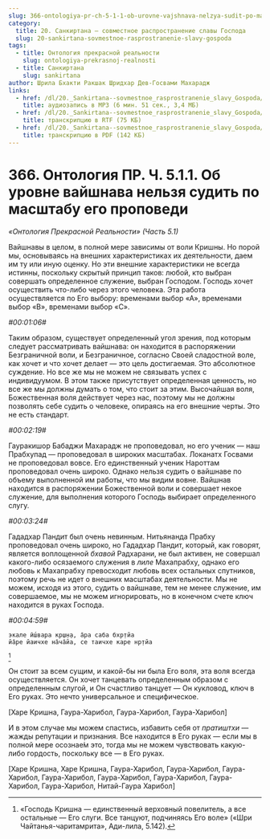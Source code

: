 ```yaml
---
slug: 366-ontologiya-pr-ch-5-1-1-ob-urovne-vajshnava-nelzya-sudit-po-masshtabu-ego-propovedi
category:
  title: 20. Санкиртана — совместное распространение славы Господа
  slug: 20-sankirtana-sovmestnoe-rasprostranenie-slavy-gospoda
tags:
  - title: Онтология прекрасной реальности
    slug: ontologiya-prekrasnoj-realnosti
  - title: Санкиртана
    slug: sankirtana
author: Шрила Бхакти Ракшак Шридхар Дев-Госвами Махарадж
links:
  - href: /dl/20._Sankirtana--sovmestnoe_rasprostranenie_slavy_Gospoda/
    title: аудиозапись в MP3 (6 мин. 51 сек., 3,4 МБ)
  - href: /dl/20._Sankirtana--sovmestnoe_rasprostranenie_slavy_Gospoda/.rtf
    title: транскрипцию в RTF (75 КБ)
  - href: /dl/20._Sankirtana--sovmestnoe_rasprostranenie_slavy_Gospoda/.pdf
    title: транскрипцию в PDF (142 КБ)
---
```


# 366. Онтология ПР. Ч. 5.1.1. Об уровне вайшнава нельзя судить по масштабу его проповеди

*«Онтология Прекрасной Реальности» (Часть 5.1)*

Вайшнавы в целом, в полной мере зависимы от воли Кришны. Но порой мы, основываясь на внешних характеристиках их деятельности, даем им ту или иную оценку. Но эти внешние характеристики не всегда истинны, поскольку скрытый принцип таков: любой, кто выбран совершать определенное служение, выбран Господом. Господь хочет осуществить что-либо через этого человека. Эта работа осуществляется по Его выбору: временами выбор «А», временами выбор «В», временами выбор «С».

*#00:01:06#*

Таким образом, существует определенный угол зрения, под которым следует рассматривать вайшнава: он находится в распоряжении Безграничной воли, и Безграничное, согласно Своей сладостной воле, как хочет и что хочет делает — это цель достигаемая. Это абсолютное суждение. Но все же мы не можем не связывать успех с индивидуумом. В этом также присутствует определенная ценность, но все же мы должны думать о том, что стоит за этим. Высочайшая воля, Божественная воля действует через нас, поэтому мы не должны позволять себе судить о человеке, опираясь на его внешние черты. Это не есть стандарт.

*#00:02:19#*

Гауракишор Бабаджи Махарадж не проповедовал, но его ученик — наш Прабхупад — проповедовал в широких масштабах. Локанатх Госвами не проповедовал вовсе. Его единственный ученик Нароттам проповедовал очень широко. Однако нельзя судить о вайшнаве по объему выполненной им работы, что мы видим вовне. Вайшнав находится в распоряжении Божественной воли и совершает некое служение, для выполнения которого Господь выбирает определенного слугу.

*#00:03:24#*

Гададхар Пандит был очень невинным. Нитьянанда Прабху проповедовал очень широко, но Гададхар Пандит, который, как говорят, является воплощенной *бхавой* Радхарани, не был активен, не совершал какого-либо осязаемого служения в *лиле* Махапрабху, однако его любовь к Махапрабху превосходит любовь всех остальных спутников, поэтому речь не идет о внешних масштабах деятельности. Мы не можем, исходя из этого, судить о вайшнаве, тем не менее служение, им совершаемое, мы не можем игнорировать, но в конечном счете ключ находится в руках Господа.

*#00:04:59#*

    экале ӣш́вара кр̣ш̣н̣а, а̄ра саба бхр̣тйа
    йа̄ре йаичхе на̄ча̄йа, се таичхе каре нр̣тйа
[^_ftn1]

Он стоит за всем сущим, и какой-бы ни была Его воля, эта воля всегда осуществляется. Он хочет танцевать определенным образом с определенным слугой, и Он счастливо танцует — Он кукловод, ключ в Его руках. Это нечто универсальное и специфическое.

[Харе Кришна, Гаура-Харибол, Гаура-Харибол, Гаура-Харибол]

И в этом случае мы можем спастись, избавить себя от *пратиштхи* — жажды репутации и признания. Все находится в Его руках — если мы в полной мере осознае́м это, тогда мы не можем чувствовать какую-либо гордость, поскольку все — в Его руках.

[Харе Кришна, Харе Кришна, Гаура-Харибол, Гаура-Харибол, Гаура-Харибол, Гаура-Харибол, Гаура-Харибол, Гаура-Харибол, Гаура-Харибол, Гаура-Харибол, Нитай-Гаура Харибол]



[^_ftn1]: «Господь Кришна — единственный верховный повелитель, а все остальные — Его слуги. Все танцуют, подчиняясь Его воле» («Шри Чайтанья-чаритамрита», Ади-лила, 5.142).


